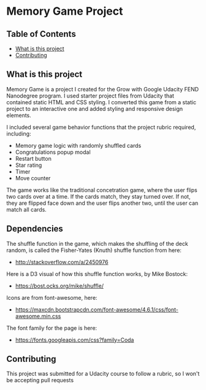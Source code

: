 # Memory Game Project

## Table of Contents

* [What is this project](#what_is_this_project)
* [Contributing](#contributing)

## What is this project

Memory Game is a project I created for the Grow with Google Udacity FEND Nanodegree program. I used starter project files from Udacity that contained static HTML and CSS styling. I converted this game from a static project to an interactive one and added styling and responsive design elements.

I included several game behavior functions that the project rubric required, including:
* Memory game logic with randomly shuffled cards
* Congratulations popup modal
* Restart button
* Star rating
* Timer
* Move counter

The game works like the traditional concetration game, where the user flips two cards over at a time. If the cards match, they stay turned over. If not, they are flipped face down and the user flips another two, until the user can match all cards. 

## Dependencies

The shuffle function in the game, which makes the shuffling of the deck random, is called the Fisher-Yates (Knuth) shuffle function from here:
* http://stackoverflow.com/a/2450976

Here is a D3 visual of how this shuffle function works, by Mike Bostock:
* https://bost.ocks.org/mike/shuffle/

Icons are from font-awesome, here:
* https://maxcdn.bootstrapcdn.com/font-awesome/4.6.1/css/font-awesome.min.css

The font family for the page is here:
* https://fonts.googleapis.com/css?family=Coda

## Contributing

This project was submitted for a Udacity course to follow a rubric, so I won't be accepting pull requests
